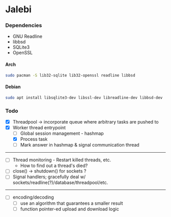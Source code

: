 # Jalebi

### Dependencies

- GNU Readline
- libbsd
- SQLite3
- OpenSSL

#### Arch

```bash
sudo pacman -S lib32-sqlite lib32-openssl readline libbsd
```

#### Debian

```bash
sudo apt install libsqlite3-dev libssl-dev libreadline-dev libbsd-dev
```

### Todo

- [x] Threadpool -> incorporate queue where arbitrary tasks are pushed to
- [x] Worker thread entrypoint
    - [ ] Global session management - hashmap
    - [x] Process task
    - [ ] Mark answer in hashmap & signal communication thread

---

- [ ] Thread monitoring - Restart killed threads, etc.
    - How to find out a thread's died?
- [ ] close() -> shutdown() for sockets ?
- [ ] Signal handlers; gracefully deal w/ sockets/readline(?)/database/threadpool/etc.

---

- [ ] encoding/decoding
    - [ ] use an algorithm that guarantees a smaller result
    - [ ] function pointer-ed upload and download logic
